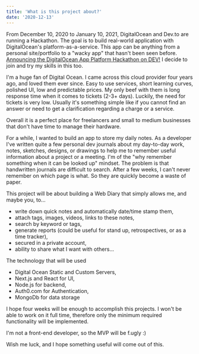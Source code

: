 ```yaml
---
title: 'What is this project about?'
date: '2020-12-13'
---
```


From December 10, 2020 to January 10, 2021, DigitalOcean and Dev.to are running a Hackathon. The goal is to build real-world application with DigitalOcean's platform-as-a-service. This app can be anything from a personal site/portfolio to a "wacky app" that hasn't been seen before. [Announcing the DigitalOcean App Platform Hackathon on DEV!](https://dev.to/devteam/announcing-the-digitalocean-app-platform-hackathon-on-dev-2i1k) I decide to join and try my skills in this too.

 I'm a huge fan of Digital Ocean. I came across this cloud provider four years ago, and loved them ever since. Easy to use services, short learning curves, polished UI, low and predictable prices. My only beef with them is long response time when it comes to tickets (2-3+ days). Luckily, the need for tickets is very low. Usually it's something simple like if you cannot find an answer or need to get a clarification regarding a charge or a service.

Overall it is a perfect place for freelancers and small to medium businesses that don't have time to manage their hardware.

For a while, I wanted to build an app to store my daily notes. As a developer I've written quite a few personal dev journals about my day-to-day work, notes, sketches, designs, or drawings to help me to remember useful information about a project or a meeting. I'm of the "why remember something when it can be looked up" mindset. The problem is that handwritten journals are difficult to search. After a few weeks, I can't never remember on which page is what. So they are quickly become a waste of paper.

This project will be about building a Web Diary that simply allows me, and maybe you, to...
- write down quick notes and automatically date/time stamp them,
- attach tags, images, videos, links to these notes,
- search by keyword or tags,
- generate reports (could be useful for stand up, retrospectives, or as a time tracker),
- secured in a private account,
- ability to share what I want with others...


The technology that will be used 
- Digital Ocean Static and Custom Servers,
- Next.js and React for UI,
- Node.js for backend,
- Auth0.com for Authentication,
- MongoDb for data storage

I hope four weeks will be enough to accomplish this projects. I won't be able to work on it full time, therefore only the minimum required functionality will be implemented.

I'm not a front-end developer, so the MVP will be f.ugly :)

Wish me luck, and I hope something useful will come out of this.
